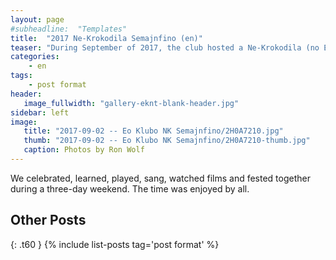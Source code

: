 ```yaml
---
layout: page
#subheadline:  "Templates"
title:  "2017 Ne-Krokodila Semajnfino (en)"
teaser: "During September of 2017, the club hosted a Ne-Krokodila (no English) weekend.  Several of us met at the home of Filipo and Elizabeto with food, cake, drinks and songs."
categories:
    - en
tags:
    - post format
header:
   image_fullwidth: "gallery-eknt-blank-header.jpg"
sidebar: left
image:
   title: "2017-09-02 -- Eo Klubo NK Semajnfino/2H0A7210.jpg"
   thumb: "2017-09-02 -- Eo Klubo NK Semajnfino/2H0A7210-thumb.jpg"
   caption: Photos by Ron Wolf
---
```

<!--more-->
We celebrated, learned, played, sang, watched films and fested together during a three-day weekend.  The time was enjoyed by all.

## Other Posts
{: .t60 }
{% include list-posts tag='post format' %}
